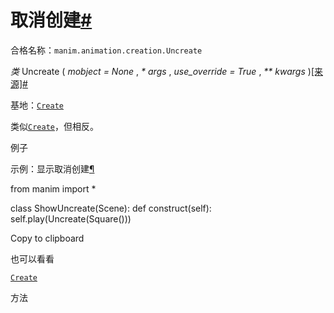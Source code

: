 # 取消创建[#](#uncreate "此标题的固定链接")

合格名称：`manim.animation.creation.Uncreate`

_类_ Uncreate ( _mobject = None_ , _\* args_ , _use_override = True_ , _\*\* kwargs_ )[\[来源\]](../_modules/manim/animation/creation.html#Uncreate)[#](#manim.animation.creation.Uncreate "此定义的固定链接")

基地：[`Create`](manim.animation.creation.Create.html#manim.animation.creation.Create "manim.animation.creation.Create")

类似[`Create`](manim.animation.creation.Create.html#manim.animation.creation.Create "manim.animation.creation.Create")，但相反。

例子

示例：显示取消创建[¶](#showuncreate)

from manim import \*

class ShowUncreate(Scene):
def construct(self):
self.play(Uncreate(Square()))

Copy to clipboard

也可以看看

[`Create`](manim.animation.creation.Create.html#manim.animation.creation.Create "manim.animation.creation.Create")

方法
